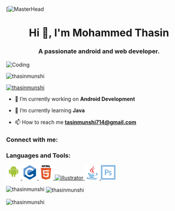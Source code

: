 [![MasterHead](https://cdn.dribbble.com/users/1292677/screenshots/6139167/avento_still_2x.gif?compress=1&resize=400x300](https://qrangers.com/wp-content/uploads/2021/09/Banner-Introduction-to-3D-Animation.png))
<h1 align="center">Hi 👋, I'm Mohammed Thasin</h1>
<h3 align="center">A passionate android and web developer.</h3>
<img align="center" alt="Coding" width="400" src="https://media.tenor.com/BqbIhT4Mb7cAAAAd/programmer-rounded-edges.gif">

<p align="left"> <img src="https://komarev.com/ghpvc/?username=thasinmunshi&label=Profile%20views&color=0e75b6&style=flat" alt="thasinmunshi" /> </p>

<p align="left"> <a href="https://github.com/ryo-ma/github-profile-trophy"><img src="https://github-profile-trophy.vercel.app/?username=thasinmunshi" alt="thasinmunshi" /></a> </p>

- 🔭 I’m currently working on **Android Development**

- 🌱 I’m currently learning **Java**

- 📫 How to reach me **tasinmunshi714@gmail.com**

<h3 align="left">Connect with me:</h3>
<p align="left">
</p>

<h3 align="left">Languages and Tools:</h3>
<p align="left"> <a href="https://developer.android.com" target="_blank" rel="noreferrer"> <img src="https://raw.githubusercontent.com/devicons/devicon/master/icons/android/android-original-wordmark.svg" alt="android" width="40" height="40"/> </a> <a href="https://www.cprogramming.com/" target="_blank" rel="noreferrer"> <img src="https://raw.githubusercontent.com/devicons/devicon/master/icons/c/c-original.svg" alt="c" width="40" height="40"/> </a> <a href="https://www.w3.org/html/" target="_blank" rel="noreferrer"> <img src="https://raw.githubusercontent.com/devicons/devicon/master/icons/html5/html5-original-wordmark.svg" alt="html5" width="40" height="40"/> </a> <a href="https://www.adobe.com/in/products/illustrator.html" target="_blank" rel="noreferrer"> <img src="https://www.vectorlogo.zone/logos/adobe_illustrator/adobe_illustrator-icon.svg" alt="illustrator" width="40" height="40"/> </a> <a href="https://www.java.com" target="_blank" rel="noreferrer"> <img src="https://raw.githubusercontent.com/devicons/devicon/master/icons/java/java-original.svg" alt="java" width="40" height="40"/> </a> <a href="https://www.photoshop.com/en" target="_blank" rel="noreferrer"> <img src="https://raw.githubusercontent.com/devicons/devicon/master/icons/photoshop/photoshop-line.svg" alt="photoshop" width="40" height="40"/> </a> </p>

<p><img align="left" src="https://github-readme-stats.vercel.app/api/top-langs?username=thasinmunshi&show_icons=true&locale=en&layout=compact" alt="thasinmunshi" /></p>

<p>&nbsp;<img align="center" src="https://github-readme-stats.vercel.app/api?username=thasinmunshi&show_icons=true&locale=en" alt="thasinmunshi" /></p>

<p><img align="center" src="https://github-readme-streak-stats.herokuapp.com/?user=thasinmunshi&" alt="thasinmunshi" /></p>

